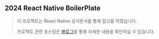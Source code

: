 ## 2024 React Native BoilerPlate

> 이 프로젝트는 React Native 공식문서를 통해 참고를 하였습니다.
>
> 프로젝트 관련 포스팅은 [블로그](https://tkolab.tistory.com/9)를 통해 자세한 내용을 확인하실 수 있습니다.
